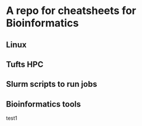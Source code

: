 # A repo for cheatsheets for Bioinformatics

## Linux

## Tufts HPC

## Slurm scripts to run jobs

## Bioinformatics tools


test1
